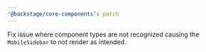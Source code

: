 ```yaml
---
'@backstage/core-components': patch
---
```


Fix issue where component types are not recognized causing the `MobileSidebar` to not render as intended.
